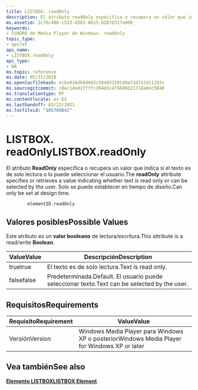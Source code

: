 ```yaml
---
title: LISTBOX. readOnly
description: El atributo readOnly especifica o recupera un valor que indica si el texto es de solo lectura o lo puede seleccionar el usuario. Solo se puede establecer en tiempo de diseño.
ms.assetid: 2c76c486-c533-4583-8615-82876317a908
keywords:
- CUADRO de Media Player de Windows. readOnly
topic_type:
- apiref
api_name:
- LISTBOX.readOnly
api_type:
- NA
ms.topic: reference
ms.date: 05/31/2018
ms.openlocfilehash: ec6e926d69d9d2c504d33591d9a72d741911193c
ms.sourcegitcommit: c8ec1ded1ffffc364d3c4f560bb2171da0dc5040
ms.translationtype: MT
ms.contentlocale: es-ES
ms.lasthandoff: 03/22/2021
ms.locfileid: "105708842"
---
```

# <a name="listboxreadonly"></a><span data-ttu-id="25e81-105">LISTBOX. readOnly</span><span class="sxs-lookup"><span data-stu-id="25e81-105">LISTBOX.readOnly</span></span>

<span data-ttu-id="25e81-106">El atributo **ReadOnly** especifica o recupera un valor que indica si el texto es de solo lectura o lo puede seleccionar el usuario.</span><span class="sxs-lookup"><span data-stu-id="25e81-106">The **readOnly** attribute specifies or retrieves a value indicating whether text is read only or can be selected by the user.</span></span> <span data-ttu-id="25e81-107">Solo se puede establecer en tiempo de diseño.</span><span class="sxs-lookup"><span data-stu-id="25e81-107">Can only be set at design time.</span></span>

``` syntax
        elementID.readOnly
```

## <a name="possible-values"></a><span data-ttu-id="25e81-108">Valores posibles</span><span class="sxs-lookup"><span data-stu-id="25e81-108">Possible Values</span></span>

<span data-ttu-id="25e81-109">Este atributo es un **valor booleano** de lectura/escritura.</span><span class="sxs-lookup"><span data-stu-id="25e81-109">This attribute is a read/write **Boolean**.</span></span>



| <span data-ttu-id="25e81-110">Value</span><span class="sxs-lookup"><span data-stu-id="25e81-110">Value</span></span> | <span data-ttu-id="25e81-111">Descripción</span><span class="sxs-lookup"><span data-stu-id="25e81-111">Description</span></span>                                |
|-------|--------------------------------------------|
| <span data-ttu-id="25e81-112">true</span><span class="sxs-lookup"><span data-stu-id="25e81-112">true</span></span>  | <span data-ttu-id="25e81-113">El texto es de solo lectura.</span><span class="sxs-lookup"><span data-stu-id="25e81-113">Text is read only.</span></span>                         |
| <span data-ttu-id="25e81-114">false</span><span class="sxs-lookup"><span data-stu-id="25e81-114">false</span></span> | <span data-ttu-id="25e81-115">Predeterminada.</span><span class="sxs-lookup"><span data-stu-id="25e81-115">Default.</span></span> <span data-ttu-id="25e81-116">El usuario puede seleccionar texto.</span><span class="sxs-lookup"><span data-stu-id="25e81-116">Text can be selected by the user.</span></span> |



 

## <a name="requirements"></a><span data-ttu-id="25e81-117">Requisitos</span><span class="sxs-lookup"><span data-stu-id="25e81-117">Requirements</span></span>



| <span data-ttu-id="25e81-118">Requisito</span><span class="sxs-lookup"><span data-stu-id="25e81-118">Requirement</span></span> | <span data-ttu-id="25e81-119">Value</span><span class="sxs-lookup"><span data-stu-id="25e81-119">Value</span></span> |
|--------------------|---------------------------------------------------------|
| <span data-ttu-id="25e81-120">Versión</span><span class="sxs-lookup"><span data-stu-id="25e81-120">Version</span></span><br/> | <span data-ttu-id="25e81-121">Windows Media Player para Windows XP o posterior</span><span class="sxs-lookup"><span data-stu-id="25e81-121">Windows Media Player for Windows XP or later</span></span><br/> |



## <a name="see-also"></a><span data-ttu-id="25e81-122">Vea también</span><span class="sxs-lookup"><span data-stu-id="25e81-122">See also</span></span>

<dl> <dt>

[<span data-ttu-id="25e81-123">**Elemento LISTBOX**</span><span class="sxs-lookup"><span data-stu-id="25e81-123">**LISTBOX Element**</span></span>](listbox-element.md)
</dt> </dl>

 

 





